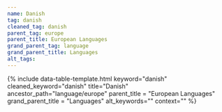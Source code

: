 ```yaml
---
name: Danish
tag: danish
cleaned_tag: danish
parent_tag: europe
parent_title: European Languages
grand_parent_tag: language
grand_parent_title: Languages
alt_tags: 
---
```


{% include data-table-template.html 
  keyword="danish" 
  cleaned_keyword="danish" 
  title="Danish"
  ancestor_path="language/europe" 
  parent_title = "European Languages"
  grand_parent_title = "Languages"
  alt_keywords=""
  context=""
%}

